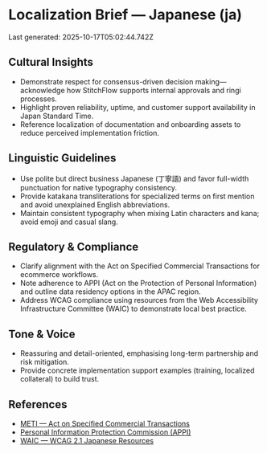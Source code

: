 # Localization Brief — Japanese (ja)

Last generated: 2025-10-17T05:02:44.742Z
## Cultural Insights

- Demonstrate respect for consensus-driven decision making—acknowledge how StitchFlow supports internal approvals and ringi processes.
- Highlight proven reliability, uptime, and customer support availability in Japan Standard Time.
- Reference localization of documentation and onboarding assets to reduce perceived implementation friction.

## Linguistic Guidelines

- Use polite but direct business Japanese (丁寧語) and favor full-width punctuation for native typography consistency.
- Provide katakana transliterations for specialized terms on first mention and avoid unexplained English abbreviations.
- Maintain consistent typography when mixing Latin characters and kana; avoid emoji and casual slang.

## Regulatory & Compliance

- Clarify alignment with the Act on Specified Commercial Transactions for ecommerce workflows.
- Note adherence to APPI (Act on the Protection of Personal Information) and outline data residency options in the APAC region.
- Address WCAG compliance using resources from the Web Accessibility Infrastructure Committee (WAIC) to demonstrate local best practice.

## Tone & Voice

- Reassuring and detail-oriented, emphasising long-term partnership and risk mitigation.
- Provide concrete implementation support examples (training, localized collateral) to build trust.

## References

- [METI — Act on Specified Commercial Transactions](https://www.meti.go.jp/english/policy/economy/consumer/act_specified_commercial_transactions.html)
- [Personal Information Protection Commission (APPI)](https://www.ppc.go.jp/en/legal/)
- [WAIC — WCAG 2.1 Japanese Resources](https://waic.jp/docs/WCAG21/Overview.html)
